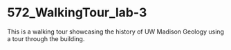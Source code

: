 # 572_WalkingTour_lab-3

This is a walking tour showcasing the history of UW Madison Geology using a tour through the building.
